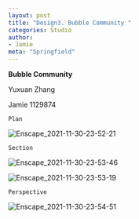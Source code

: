 ```yaml
---
layout: post
title: "Design3. Bubble Community "
categories: Studio
author:
- Jamie
meta: "Springfield"
---
```

**Bubble Community**

Yuxuan Zhang

Jamie
1129874

`Plan`

![Enscape_2021-11-30-23-52-21](https://user-images.githubusercontent.com/90487072/144081619-8cda8328-e272-4d91-bdc6-e7346590174a.png)

`Section`

![Enscape_2021-11-30-23-53-46](https://user-images.githubusercontent.com/90487072/144081729-bd633f5a-284c-4059-a0ec-d72c98846ea9.png)

![Enscape_2021-11-30-23-53-19](https://user-images.githubusercontent.com/90487072/144081642-a2bffc01-b1b6-45ef-ae97-3c8a8a4ecf44.png)

`Perspective`

![Enscape_2021-11-30-23-54-51](https://user-images.githubusercontent.com/90487072/144081697-11fdca26-258c-44b6-96e7-4a74d4fb2d84.png)

